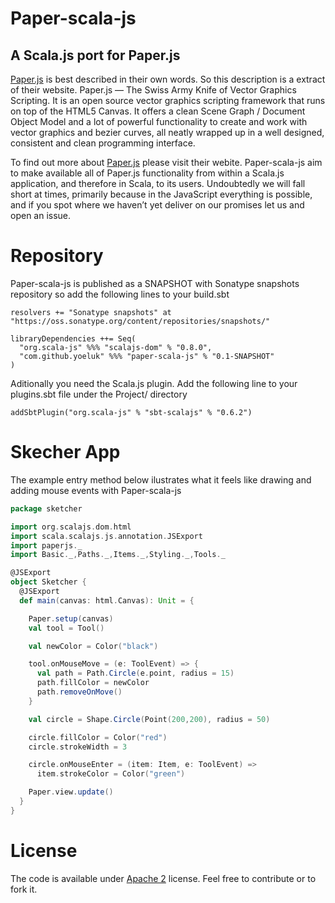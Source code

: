 # Paper-scala-js
## A Scala.js port for Paper.js

[Paper.js](http://paperjs.org/) is best described in their own words. So this description is a extract of their website. Paper.js — The Swiss Army Knife of Vector Graphics Scripting. It is an open source vector graphics scripting framework that runs on top of the HTML5 Canvas. It offers a clean Scene Graph / Document Object Model and a lot of powerful functionality to create and work with vector graphics and bezier curves, all neatly wrapped up in a well designed, consistent and clean programming interface.

To find out more about [Paper.js](http://paperjs.org/)  please visit their webite. Paper-scala-js aim to make available all of Paper.js functionality from within a Scala.js application, and therefore in Scala, to its users. Undoubtedly we will fall short at times, primarily because in the JavaScript everything is possible, and if you spot where we haven’t yet deliver on our promises let us and open an issue.

Repository
===
Paper-scala-js is published as a SNAPSHOT with Sonatype snapshots repository so add the following lines to your build.sbt

```
resolvers += "Sonatype snapshots" at "https://oss.sonatype.org/content/repositories/snapshots/"

libraryDependencies ++= Seq(
  "org.scala-js" %%% "scalajs-dom" % "0.8.0",
  "com.github.yoeluk" %%% "paper-scala-js" % "0.1-SNAPSHOT"
)
```

Aditionally you need the Scala.js plugin. Add the following line to your plugins.sbt file under the Project/ directory

```
addSbtPlugin("org.scala-js" % "sbt-scalajs" % "0.6.2")
```

Skecher App
===

The example entry method below ilustrates what it feels like drawing and adding mouse events with Paper-scala-js

```scala
package sketcher

import org.scalajs.dom.html
import scala.scalajs.js.annotation.JSExport
import paperjs._
import Basic._,Paths._,Items._,Styling._,Tools._

@JSExport
object Sketcher {
  @JSExport
  def main(canvas: html.Canvas): Unit = {

    Paper.setup(canvas)
    val tool = Tool()

    val newColor = Color("black")

    tool.onMouseMove = (e: ToolEvent) => {
      val path = Path.Circle(e.point, radius = 15)
      path.fillColor = newColor
      path.removeOnMove()
    }

    val circle = Shape.Circle(Point(200,200), radius = 50)

    circle.fillColor = Color("red")
    circle.strokeWidth = 3

    circle.onMouseEnter = (item: Item, e: ToolEvent) =>
      item.strokeColor = Color("green")

    Paper.view.update()
  }
}
```

License
===
The code is available under [Apache 2](http://www.apache.org/licenses/LICENSE-2.0.txt) license. Feel free to contribute or to fork it.
